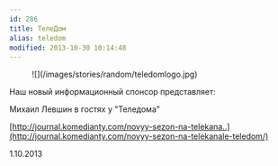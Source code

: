 ```yaml
---
id: 286
title: ТелеДом
alias: teledom
modified: 2013-10-30 10:14:48
---
```


<figure>
![](/images/stories/random/teledomlogo.jpg)
</figure>

Наш новый информационный спонсор представляет:

Михаил Левшин в гостях у "Теледома"

[http://journal.komedianty.com/novyy-sezon-na-telekana..](http://journal.komedianty.com/novyy-sezon-na-telekanale-teledom/)

1.10.2013


